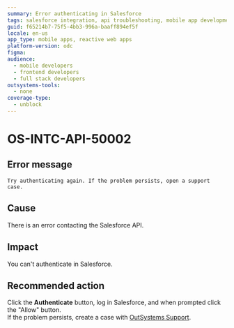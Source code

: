 ```yaml
---
summary: Error authenticating in Salesforce
tags: salesforce integration, api troubleshooting, mobile app development, error handling, support case management
guid: f65214b7-75f5-4bb3-996a-baaff894ef5f
locale: en-us
app_type: mobile apps, reactive web apps
platform-version: odc
figma:
audience:
  - mobile developers
  - frontend developers
  - full stack developers
outsystems-tools:
  - none
coverage-type:
  - unblock
---
```


# OS-INTC-API-50002

## Error message

`Try authenticating again. If the problem persists, open a support case.`

## Cause

There is an error contacting the Salesforce API.

## Impact

You can't authenticate in Salesforce.

## Recommended action

Click the **Authenticate** button, log in Salesforce, and when prompted click the "Allow" button.<br/>
If the problem persists, create a case with [OutSystems Support](https://www.outsystems.com/support/portal/open-support-case?ErrorCode=OS-INTC-API-50002).

